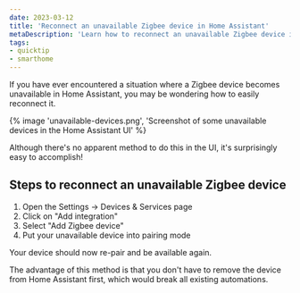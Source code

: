 ```yaml
---
date: 2023-03-12
title: 'Reconnect an unavailable Zigbee device in Home Assistant'
metaDescription: 'Learn how to reconnect an unavailable Zigbee device in Home Assistant.'
tags:
- quicktip
- smarthome
---
```


If you have ever encountered a situation where a Zigbee device becomes unavailable in Home Assistant, you may be wondering how to easily reconnect it.

<div class="max-w-sm mx-auto">
    {% image 'unavailable-devices.png', 'Screenshot of some unavailable devices in the Home Assistant UI' %}
</div>

Although there's no apparent method to do this in the UI, it's surprisingly easy to accomplish!

## Steps to reconnect an unavailable Zigbee device

1. Open the Settings → Devices & Services page
2. Click on "Add integration"
3. Select "Add Zigbee device"
4. Put your unavailable device into pairing mode

Your device should now re-pair and be available again.

The advantage of this method is that you don't have to remove the device from Home Assistant first, which would break all existing automations.